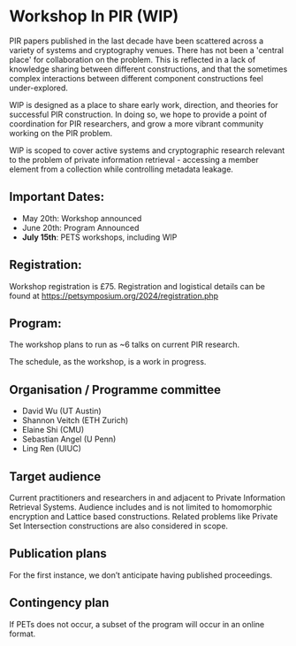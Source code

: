 # Workshop In PIR (WIP)

PIR papers published in the last decade have been scattered across a variety of systems and cryptography venues. There has not been a 'central place' for collaboration on the problem. This is reflected in a lack of knowledge sharing between different constructions, and that the sometimes complex interactions between different component constructions feel under-explored.

WIP is designed as a place to share early work, direction, and theories for successful PIR construction. In doing so, we hope to provide a point of coordination for PIR researchers, and grow a more vibrant community working on the PIR problem.

WIP is scoped to cover active systems and cryptographic research relevant to the problem of private information retrieval - accessing a member element from a collection while controlling metadata leakage.

## Important Dates:

* May 20th: Workshop announced
* June 20th: Program Announced
* **July 15th**: PETS workshops, including WIP

## Registration:

Workshop registration is £75. Registration and logistical details can be found at https://petsymposium.org/2024/registration.php

## Program:
The workshop plans to run as ~6 talks on current PIR research.

The schedule, as the workshop, is a work in progress.

## Organisation / Programme committee
* David Wu (UT Austin)
* Shannon Veitch (ETH Zurich)
* Elaine Shi (CMU)
* Sebastian Angel (U Penn)
* Ling Ren (UIUC)

## Target audience
Current practitioners and researchers in and adjacent to Private Information Retrieval Systems. Audience includes and is not limited to homomorphic encryption and Lattice based constructions. Related problems like Private Set Intersection constructions are also considered in scope.

## Publication plans
For the first instance, we don’t anticipate having published proceedings.

## Contingency plan
If PETs does not occur, a subset of the program will occur in an online format.
